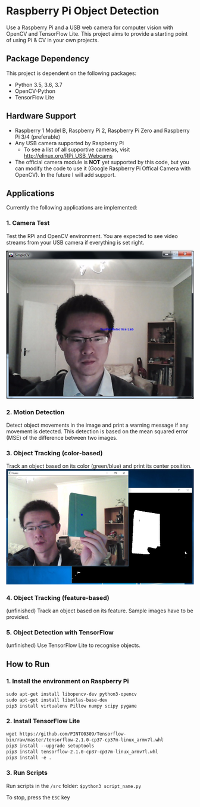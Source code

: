 # Raspberry Pi Object Detection

Use a Raspberry Pi and a USB web camera for computer vision with OpenCV and TensorFlow Lite. This project aims to provide a starting point of using Pi & CV in your own projects.


## Package Dependency
This project is dependent on the following packages:
- Python 3.5, 3.6, 3.7
- OpenCV-Python
- TensorFlow Lite


## Hardware Support
- Raspberry 1 Model B, Raspberry Pi 2, Raspberry Pi Zero and Raspberry Pi 3/4 (preferable)  
- Any USB camera supported by Raspberry Pi  
  - To see a list of all supportive cameras, visit http://elinux.org/RPi_USB_Webcams
- The official camera module is **NOT** yet supported by this code, but you can modify the code to use it (Google Raspberry Pi Offical Camera with OpenCV). In the future I will add support.


## Applications
Currently the following applications are implemented:

### 1. Camera Test
Test the RPi and OpenCV environment. You are expected to see video streams from your USB camera if everything is set right.

![alt text](./doc/cv_camera_test.jpg)

### 2. Motion Detection
Detect object movements in the image and print a warning message if any movement is detected. This detection is based on the mean squared error (MSE) of the difference between two images.

### 3. Object Tracking (color-based)
Track an object based on its color (green/blue) and print its center position.
![alt text](./doc/cv_object_tracking.jpg)

### 4. Object Tracking (feature-based)
(unfinished) Track an object based on its feature. Sample images have to be provided.

### 5. Object Detection with TensorFlow
(unfinished) Use TensorFlow Lite to recognise objects. 


## How to Run
### 1. Install the environment on Raspberry Pi
```
sudo apt-get install libopencv-dev python3-opencv
sudo apt-get install libatlas-base-dev
pip3 install virtualenv Pillow numpy scipy pygame
```

### 2. Install TensorFlow Lite
```
wget https://github.com/PINTO0309/Tensorflow-bin/raw/master/tensorflow-2.1.0-cp37-cp37m-linux_armv7l.whl
pip3 install --upgrade setuptools
pip3 install tensorflow-2.1.0-cp37-cp37m-linux_armv7l.whl
pip3 install -e .
```

### 3. Run Scripts
Run scripts in the `/src` folder: `$python3 script_name.py`

To stop, press the `ESC` key